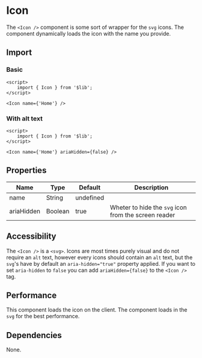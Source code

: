 # Icon

The `<Icon />` component is some sort of wrapper for the `svg` icons. The component dynamically loads the icon with the name you provide.

## Import

### Basic

```svelte
<script>
    import { Icon } from '$lib';
</script>

<Icon name={'Home'} />
```

### With alt text

```svelte
<script>
    import { Icon } from '$lib';
</script>

<Icon name={'Home'} ariaHidden={false} />
```

## Properties

| Name       | Type    | Default   | Description                                          |
| ---------- | ------- | --------- | ---------------------------------------------------- |
| name       | String  | undefined |                                                      |
| ariaHidden | Boolean | true      | Wheter to hide the `svg` icon from the screen reader |

## Accessibility

The `<Icon />` is a `<svg>`. Icons are most times purely visual and do not require an `alt` text, however every icons should contain an `alt` text, but the `svg`'s have by default an `aria-hidden="true"` property applied. If you want to set `aria-hidden` to `false` you can add `ariaHidden={false}` to the `<Icon />` tag.

## Performance

This component loads the icon on the client. The component loads in the `svg` for the best performance.

## Dependencies

None.
